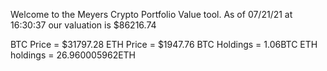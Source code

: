 Welcome to the Meyers Crypto Portfolio Value tool. 
As of 07/21/21 at 16:30:37 our valuation is $86216.74 

BTC Price = $31797.28
 ETH Price = $1947.76
BTC Holdings = 1.06BTC
 ETH holdings = 26.960005962ETH 
